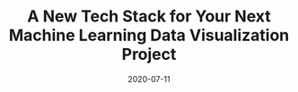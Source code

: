 ---
date: 2020-07-11
last_modified_at: 
title: "A New Tech Stack for Your Next Machine Learning Data Visualization Project"
header:
  teaser: "https://miro.medium.com/max/543/1*717_cKQruiZjz_n0Mr8ZFQ.gif"
excerpt: "Observable/D3.js and Google Colab/Python Tech Stack — A case example of designing an interactive, configurable, and dynamic data…"
redirect_url: https://towardsdatascience.com/a-new-tech-stack-for-your-next-machine-learning-data-visualization-project-ea64e3de3241
category:
  - Data Visualization
  - Machine Learning
---